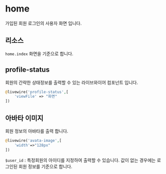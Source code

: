# home
가입된 회원 로그인의 사용자 화면 입니다.

## 리소스
`home.index` 화면을 기준으로 합니다.

## profile-status
회원의 간략한 상태정보를 출력할 수 있는 라이브와이어 컴포넌트 입니다.

```php
@livewire('profile-status',[
    'viewFile' => "화면"
])
```

## 아바타 이미지
회원 정보의 아바타를 출력 합니다.

```php
@livewire('avata-image',[
    'width'=>"128px"
])
```

`$user_id` : 
특정회원의 아이디를 지정하여 출력할 수 있습니다.
값이 없는 경우에는 로그인된 회원 정보를 기준으로 합니다.








